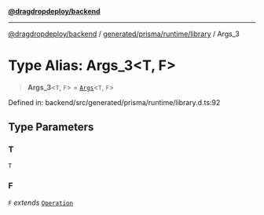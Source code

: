 [**@dragdropdeploy/backend**](../../../../../README.md)

***

[@dragdropdeploy/backend](../../../../../README.md) / [generated/prisma/runtime/library](../README.md) / Args\_3

# Type Alias: Args\_3\<T, F\>

> **Args\_3**\<`T`, `F`\> = [`Args`](Args.md)\<`T`, `F`\>

Defined in: backend/src/generated/prisma/runtime/library.d.ts:92

## Type Parameters

### T

`T`

### F

`F` *extends* [`Operation`](Operation.md)
